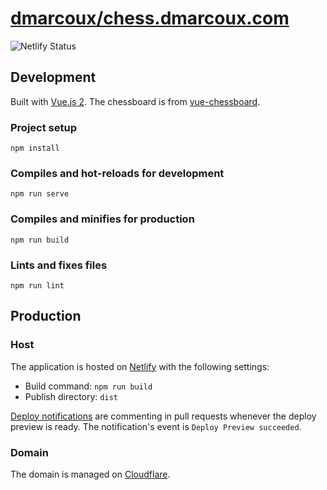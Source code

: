 # <a href="https://github.com/dmarcoux/chess.dmarcoux.com">dmarcoux/chess.dmarcoux.com</a>

![Netlify Status](https://api.netlify.com/api/v1/badges/dc3a2951-75a5-4502-b3bd-3fff6be780f0/deploy-status)

## Development

Built with [Vue.js 2](https://vuejs.org/). The chessboard is from [vue-chessboard](https://github.com/vitogit/vue-chessboard).

### Project setup
```
npm install
```

### Compiles and hot-reloads for development
```
npm run serve
```

### Compiles and minifies for production
```
npm run build
```

### Lints and fixes files
```
npm run lint
```

## Production

### Host

The application is hosted on [Netlify](https://www.netlify.com/) with the following settings:
- Build command: `npm run build`
- Publish directory: `dist`

[Deploy notifications](https://docs.netlify.com/site-deploys/notifications/#github-pull-request-comments)
are commenting in pull requests whenever the deploy preview is ready. The notification's event is `Deploy Preview succeeded`.

### Domain

The domain is managed on [Cloudflare](https://www.cloudflare.com/).
